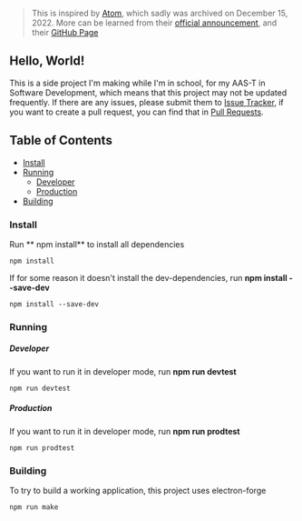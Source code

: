 > This is inspired by [Atom](https://atom.io), which sadly was archived on December 15, 2022. More can be learned from their [official announcement](https://github.blog/2022-06-08-sunsetting-atom/), and their [GitHub Page](https://github.com/atom/atom)

## Hello, World!
This is a side project I'm making while I'm in school, for my AAS-T in Software Development, which means that this project may not be updated frequently. If there are any issues, please submit them to [Issue Tracker](https://github.com/nshardy/Molecule/issues), if you want to create a pull request, you can find that in [Pull Requests](https://github.com/nshardy/Molecule/pulls).


## Table of Contents
- [Install](#install)
- [Running](#running)
	- [Developer](#developer)
	- [Production](#production)
- [Building](#building)



### Install
Run ** npm install** to install all dependencies
```terminal
npm install
```

If for some reason it doesn't install the dev-dependencies, run **npm install --save-dev**
```terminal
npm install --save-dev
```


### Running
##### Developer
If you want to run it in developer mode, run **npm run devtest**
```terminal
npm run devtest
```

##### Production
If you want to run it in developer mode, run **npm run prodtest**
```terminal
npm run prodtest
```


### Building
To try to build a working application, this project uses electron-forge
```terminal
npm run make
```